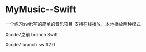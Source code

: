 # MyMusic--Swift  
一个练习swift写的简单的音乐项目
支持在线播放，本地播放两种模式


Xcode7之前 branch Swift 

Xcode7 branch swift2.0